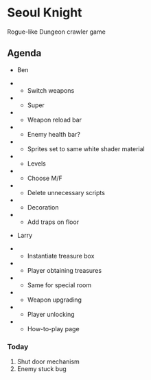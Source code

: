 # Seoul Knight
Rogue-like Dungeon crawler game

## Agenda
* Ben
* * Switch weapons
* * Super
* * Weapon reload bar
* * Enemy health bar?
* * Sprites set to same white shader material
* * Levels
* * Choose M/F
* * Delete unnecessary scripts
* * Decoration
* * Add traps on floor

* Larry
* * Instantiate treasure box
* * Player obtaining treasures
* * Same for special room
* * Weapon upgrading
* * Player unlocking
* * How-to-play page

### Today
1. Shut door mechanism
2. Enemy stuck bug
